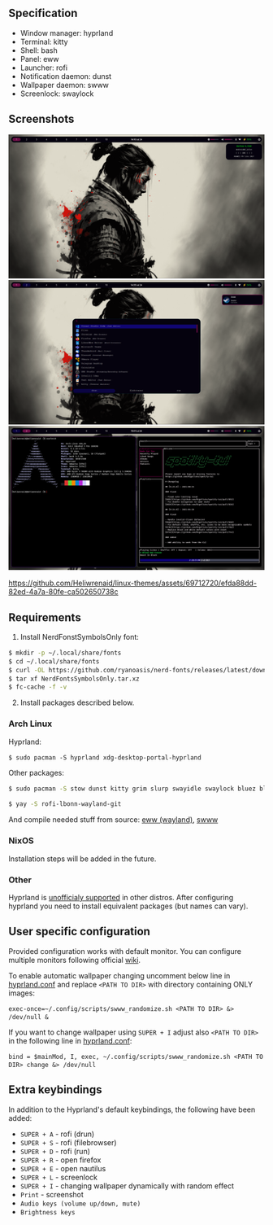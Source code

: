## Specification
- Window manager: hyprland
- Terminal: kitty
- Shell: bash
- Panel: eww
- Launcher: rofi
- Notification daemon: dunst
- Wallpaper daemon: swww
- Screenlock: swaylock

## Screenshots
![Statusbar](./screenshots/screen1.png)
![Rofi, dunst](./screenshots/screen2.png)
![Kitty, spotify-tui](./screenshots/screen3.png)



https://github.com/Heliwrenaid/linux-themes/assets/69712720/efda88dd-82ed-4a7a-80fe-ca502650738c




## Requirements

1. Install NerdFonstSymbolsOnly font:

```sh
$ mkdir -p ~/.local/share/fonts
$ cd ~/.local/share/fonts
$ curl -OL https://github.com/ryanoasis/nerd-fonts/releases/latest/download/NerdFontsSymbolsOnly.tar.xz
$ tar xf NerdFontsSymbolsOnly.tar.xz
$ fc-cache -f -v
```

2. Install packages described below.

### Arch Linux

Hyprland:

```
$ sudo pacman -S hyprland xdg-desktop-portal-hyprland
```
Other packages:

```sh
$ sudo pacman -S stow dunst kitty grim slurp swayidle swaylock bluez bluez-utils python socat jq alsa-utils pipewire wireplumber polkit-kde-agent networkmanager ttf-nerd-fonts-symbols-common ttf-fira-code
```

```sh
$ yay -S rofi-lbonn-wayland-git
```

And compile needed stuff from source: [eww (wayland)](https://github.com/elkowar/eww), [swww](https://github.com/Horus645/swww)

### NixOS

Installation steps will be added in the future.

### Other

Hyprland is [unofficialy supported](https://wiki.hyprland.org/Getting-Started/Installation/#packages) in other distros. After configuring hyprland you need to install equivalent packages (but names can vary).

## User specific configuration
Provided configuration works with default monitor. You can configure multiple monitors following official [wiki](https://wiki.hyprland.org/Configuring/Monitors/).

To enable automatic wallpaper changing uncomment below line in [hyprland.conf](./hypr/hyprland.conf) and replace `<PATH TO DIR>` with directory containing ONLY images:

```
exec-once=~/.config/scripts/swww_randomize.sh <PATH TO DIR> &> /dev/null &
```

If you want to change wallpaper using `SUPER + I` adjust also `<PATH TO DIR>` in the following line in [hyprland.conf](./hypr/hyprland.conf):

```
bind = $mainMod, I, exec, ~/.config/scripts/swww_randomize.sh <PATH TO DIR> change &> /dev/null
```


## Extra keybindings

In addition to the Hyprland's default keybindings, the following have been added:

- `SUPER + A` - rofi (drun)
- `SUPER + S` - rofi (filebrowser)
- `SUPER + D` - rofi (run)
- `SUPER + R` - open firefox
- `SUPER + E` - open nautilus
- `SUPER + L` - screenlock
- `SUPER + I` - changing wallpaper dynamically with random effect
- `Print` - screenshot
- `Audio keys (volume up/down, mute)`
- `Brightness keys`

